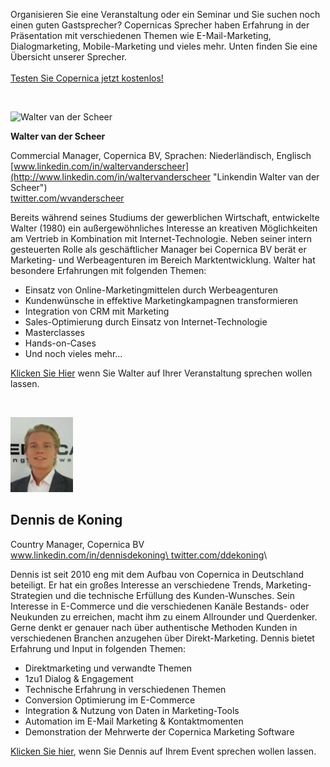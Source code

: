 Organisieren Sie eine Veranstaltung oder ein Seminar und Sie suchen noch
einen guten Gastsprecher? Copernicas Sprecher haben Erfahrung in der
Präsentation mit verschiedenen Themen wie E-Mail-Marketing,
Dialogmarketing, Mobile-Marketing und vieles mehr. Unten finden Sie eine
Übersicht unserer Sprecher.\
\
[Testen Sie Copernica jetzt
kostenlos!](http://www.copernica.com/de/copernica-30-tage-testen "Testen Sie Copernica jetzt kostenlos!")

 

![Walter van der
Scheer](../images/walter-vds.png "Walter van der Scheer")

**Walter van der Scheer**

Commercial Manager, Copernica BV, Sprachen: Niederländisch, Englisch\
[www.linkedin.com/in/waltervanderscheer](http://www.linkedin.com/in/waltervanderscheer "Linkendin Walter van der Scheer")\
[twitter.com/wvanderscheer](http://twitter.com/wvanderscheer "Twitter Walter van der Scheer")

Bereits während seines Studiums der gewerblichen Wirtschaft, entwickelte
Walter (1980) ein außergewöhnliches Interesse an kreativen Möglichkeiten
am Vertrieb in Kombination mit Internet-Technologie. Neben seiner intern
gesteuerten Rolle als geschäftlicher Manager bei Copernica BV berät er
Marketing- und Werbeagenturen im Bereich Marktentwicklung. Walter hat
besondere Erfahrungen mit folgenden Themen:

-   Einsatz von Online-Marketingmittelen durch Werbeagenturen
-   Kundenwünsche in effektive Marketingkampagnen transformieren
-   Integration von CRM mit Marketing
-   Sales-Optimierung durch Einsatz von Internet-Technologie
-   Masterclasses
-   Hands-on-Cases
-   Und noch vieles mehr...

[Klicken Sie
Hier](mailto:walter.vanderscheer@copernica.com "Walter auf Ihrer Veranstaltung sprechen wollen lassen")
wenn Sie Walter auf Ihrer Veranstaltung sprechen wollen lassen.

 

![Dennis de Koning](../images/dennis-dekoning.png "Dennis de Koning")

Dennis de Koning
----------------

Country Manager, Copernica BV\
[www.linkedin.com/in/dennisdekoning\
](http://www.linkedin.com/in/ddekoning)[twitter.com/ddekoning](https://twitter.com/ddekoning)\

Dennis ist seit 2010 eng mit dem Aufbau von Copernica in Deutschland
beteiligt. Er hat ein großes Interesse an verschiedene Trends,
Marketing-Strategien und die technische Erfüllung des Kunden-Wunsches.
Sein Interesse in E-Commerce und die verschiedenen Kanäle Bestands- oder
Neukunden zu erreichen, macht ihm zu einem Allrounder und Querdenker.
Gerne denkt er genauer nach über authentische Methoden Kunden in
verschiedenen Branchen anzugehen über Direkt-Marketing. Dennis bietet
Erfahrung und Input in folgenden Themen:

-   Direktmarketing und verwandte Themen
-   1zu1 Dialog & Engagement
-   Technische Erfahrung in verschiedenen Themen
-   Conversion Optimierung im E-Commerce
-   Integration & Nutzung von Daten in Marketing-Tools
-   Automation im E-Mail Marketing & Kontaktmomenten
-   Demonstration der Mehrwerte der Copernica Marketing Software

[Klicken Sie
hier](mailto:dennis.dekoning@copernica.com "Send Dennis an email"), wenn
Sie Dennis auf Ihrem Event sprechen wollen lassen.

 
